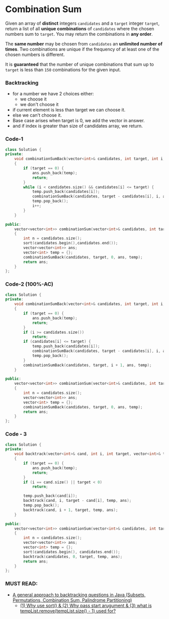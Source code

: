 # Combination Sum

Given an array of **distinct** integers `candidates` and a `target` integer `target`, return a list of all **unique combinations** of `candidates` where the chosen numbers sum to `target`. You may return the combinations in **any order**.

The **same number** may be chosen from `candidates` an **unlimited number of times**. Two combinations are unique if the frequency of at least one of the chosen numbers is different.

It is **guaranteed** that the number of unique combinations that sum up to `target` is less than `150` combinations for the given input.

### Backtracking

-   for a number we have 2 choices either:
    -   we choose it
    -   we don't choose it
-   if current element is less than target we can choose it.
-   else we can't choose it.
-   Base case arises when target is 0, we add the vector in answer.
-   and if index is greater than size of candidates array, we return.

### Code-1

```cpp
class Solution {
private:
    void combinationSumBack(vector<int>& candidates, int target, int i, vector<vector<int>>& ans, vector<int>& temp)
    {
        if (target == 0) {
            ans.push_back(temp);
            return;
        }
        while (i < candidates.size() && candidates[i] <= target) {
            temp.push_back(candidates[i]);
            combinationSumBack(candidates, target - candidates[i], i, ans, temp);
            temp.pop_back();
            i++;
        }
    }

public:
    vector<vector<int>> combinationSum(vector<int>& candidates, int target)
    {
        int n = candidates.size();
        sort(candidates.begin(),candidates.end());
        vector<vector<int>> ans;
        vector<int> temp = {};
        combinationSumBack(candidates, target, 0, ans, temp);
        return ans;
    }
};
```

### Code-2 (100%-AC)

```cpp
class Solution {
private:
    void combinationSumBack(vector<int>& candidates, int target, int i, vector<vector<int>>& ans, vector<int>& temp)
    {
        if (target == 0) {
            ans.push_back(temp);
            return;
        }
        if (i >= candidates.size())
            return;
        if (candidates[i] <= target) {
            temp.push_back(candidates[i]);
            combinationSumBack(candidates, target - candidates[i], i, ans, temp);
            temp.pop_back();
        }
        combinationSumBack(candidates, target, i + 1, ans, temp);
    }

public:
    vector<vector<int>> combinationSum(vector<int>& candidates, int target)
    {
        int n = candidates.size();
        vector<vector<int>> ans;
        vector<int> temp = {};
        combinationSumBack(candidates, target, 0, ans, temp);
        return ans;
    }
};
```

### Code - 3

```cpp
class Solution {
private:
    void backtrack(vector<int>& cand, int i, int target, vector<int>& temp, vector<vector<int>>& ans)
    {
        if (target == 0) {
            ans.push_back(temp);
            return;
        }
        if (i == cand.size() || target < 0)
            return;

        temp.push_back(cand[i]);
        backtrack(cand, i, target - cand[i], temp, ans);
        temp.pop_back();
        backtrack(cand, i + 1, target, temp, ans);
    }

public:
    vector<vector<int>> combinationSum(vector<int>& candidates, int target)
    {
        int n = candidates.size();
        vector<vector<int>> ans;
        vector<int> temp = {};
        sort(candidates.begin(), candidates.end());
        backtrack(candidates, 0, target, temp, ans);
        return ans;
    }
};
```

### MUST READ:

-   [A general approach to backtracking questions in Java (Subsets, Permutations, Combination Sum, Palindrome Partitioning)](<https://leetcode.com/problems/combination-sum/discuss/16502/A-general-approach-to-backtracking-questions-in-Java-(Subsets-Permutations-Combination-Sum-Palindrome-Partitioning)>)
    -   [(1) Why use sort() & (2) Why pass start arugument & (3) what is tempList.remove(tempList.size() - 1) used for?](<https://leetcode.com/problems/combination-sum/discuss/16502/A-general-approach-to-backtracking-questions-in-Java-(Subsets-Permutations-Combination-Sum-Palindrome-Partitioning)/185237>)
